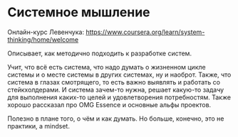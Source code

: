# Системное мышление

Онлайн-курс Левенчука: https://www.coursera.org/learn/system-thinking/home/welcome

Описывает, как методично подходить к разработке систем.

Учит, что всё есть система, что надо думать о жизненном цикле системы и о месте системы в других системах, ну и наоброт.
Также, что система в глазах смотрящего, то есть важно выявлять и работать со стейкхолдерами.
И система зачем-то нужна, решает какую-то задачу для выполнения каких-то целей и удовлетворения потребностям.
Также хорошо рассказал про OMG Essence и основные альфы проектов. 

Полезно в плане того, о чём и как думать.
Но больше, конечно, это не практики, а mindset.

